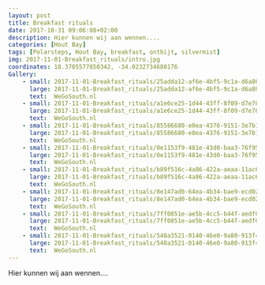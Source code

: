 ```yaml
---
layout: post
title: Breakfast rituals 
date: 2017-10-31 09:06:08+02:00
description: Hier kunnen wij aan wennen.... 
categories: [Hout Bay]
tags: [Polarsteps, Hout Bay, breakfast, ontbijt, silvermist]
img: 2017-11-01-Breakfast_rituals/intro.jpg
coordinates: 18.3705577850342, -34.0232734680176
Gallery:
    - small: 2017-11-01-Breakfast_rituals/25adda12-af6e-4bf5-9c1a-d6a801368a15_large_image.jpg
      large: 2017-11-01-Breakfast_rituals/25adda12-af6e-4bf5-9c1a-d6a801368a15_large_image.jpg
      text:  WeGoSouth.nl
    - small: 2017-11-01-Breakfast_rituals/a1e6ce25-1d44-43ff-8f09-d7e784484dfb_large_image.jpg
      large: 2017-11-01-Breakfast_rituals/a1e6ce25-1d44-43ff-8f09-d7e784484dfb_large_image.jpg
      text:  WeGoSouth.nl
    - small: 2017-11-01-Breakfast_rituals/85586680-e0ea-4376-9151-3e7b1584102c_large_image.jpg
      large: 2017-11-01-Breakfast_rituals/85586680-e0ea-4376-9151-3e7b1584102c_large_image.jpg
      text:  WeGoSouth.nl
    - small: 2017-11-01-Breakfast_rituals/0e1153f9-481e-43d0-baa3-76f95d73f0db_large_image.jpg
      large: 2017-11-01-Breakfast_rituals/0e1153f9-481e-43d0-baa3-76f95d73f0db_large_image.jpg
      text:  WeGoSouth.nl
    - small: 2017-11-01-Breakfast_rituals/b89f516c-4a86-422a-aeaa-11ac669b9347_large_image.jpg
      large: 2017-11-01-Breakfast_rituals/b89f516c-4a86-422a-aeaa-11ac669b9347_large_image.jpg
      text:  WeGoSouth.nl
    - small: 2017-11-01-Breakfast_rituals/8e147ad0-64ea-4b34-bae9-ecd028a17914_large_image.jpg
      large: 2017-11-01-Breakfast_rituals/8e147ad0-64ea-4b34-bae9-ecd028a17914_large_image.jpg
      text:  WeGoSouth.nl
    - small: 2017-11-01-Breakfast_rituals/7ff0851e-ae5b-4cc5-b44f-aedf0b8ff744_large_image.jpg
      large: 2017-11-01-Breakfast_rituals/7ff0851e-ae5b-4cc5-b44f-aedf0b8ff744_large_image.jpg
      text:  WeGoSouth.nl
    - small: 2017-11-01-Breakfast_rituals/548a3521-0140-46e0-9a80-913f4414ce1e_large_image.jpg
      large: 2017-11-01-Breakfast_rituals/548a3521-0140-46e0-9a80-913f4414ce1e_large_image.jpg
      text:  WeGoSouth.nl
---
```

Hier kunnen wij aan wennen.... 